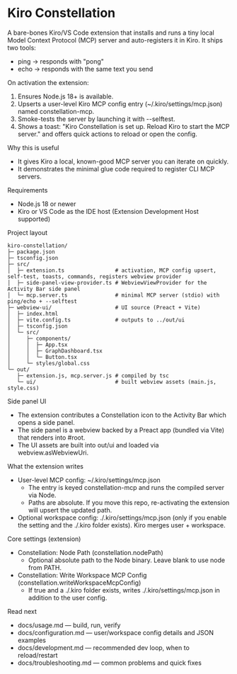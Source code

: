 # Kiro Constellation

A bare-bones Kiro/VS Code extension that installs and runs a tiny local Model Context Protocol (MCP) server and auto-registers it in Kiro. It ships two tools:

- ping → responds with "pong"
- echo → responds with the same text you send

On activation the extension:
1) Ensures Node.js 18+ is available.
2) Upserts a user-level Kiro MCP config entry (~/.kiro/settings/mcp.json) named constellation-mcp.
3) Smoke-tests the server by launching it with --selftest.
4) Shows a toast: "Kiro Constellation is set up. Reload Kiro to start the MCP server." and offers quick actions to reload or open the config.

Why this is useful
- It gives Kiro a local, known-good MCP server you can iterate on quickly.
- It demonstrates the minimal glue code required to register CLI MCP servers.

Requirements
- Node.js 18 or newer
- Kiro or VS Code as the IDE host (Extension Development Host supported)

Project layout

```
kiro-constellation/
├─ package.json
├─ tsconfig.json
├─ src/
│  ├─ extension.ts                # activation, MCP config upsert, self-test, toasts, commands, registers webview provider
│  ├─ side-panel-view-provider.ts # WebviewViewProvider for the Activity Bar side panel
│  └─ mcp.server.ts               # minimal MCP server (stdio) with ping/echo + --selftest
├─ webview-ui/                    # UI source (Preact + Vite)
│  ├─ index.html
│  ├─ vite.config.ts              # outputs to ../out/ui
│  ├─ tsconfig.json
│  └─ src/
│     ├─ components/
│     │  ├─ App.tsx
│     │  ├─ GraphDashboard.tsx
│     │  └─ Button.tsx
│     └─ styles/global.css
└─ out/
   ├─ extension.js, mcp.server.js # compiled by tsc
   └─ ui/                         # built webview assets (main.js, style.css)
```

Side panel UI
- The extension contributes a Constellation icon to the Activity Bar which opens a side panel.
- The side panel is a webview backed by a Preact app (bundled via Vite) that renders into #root.
- The UI assets are built into out/ui and loaded via webview.asWebviewUri.

What the extension writes
- User-level MCP config: ~/.kiro/settings/mcp.json
  - The entry is keyed constellation-mcp and runs the compiled server via Node.
  - Paths are absolute. If you move this repo, re-activating the extension will upsert the updated path.
- Optional workspace config: ./.kiro/settings/mcp.json (only if you enable the setting and the ./.kiro folder exists). Kiro merges user + workspace.

Core settings (extension)
- Constellation: Node Path (constellation.nodePath)
  - Optional absolute path to the Node binary. Leave blank to use node from PATH.
- Constellation: Write Workspace MCP Config (constellation.writeWorkspaceMcpConfig)
  - If true and a ./.kiro folder exists, writes ./.kiro/settings/mcp.json in addition to the user config.

Read next
- docs/usage.md — build, run, verify
- docs/configuration.md — user/workspace config details and JSON examples
- docs/development.md — recommended dev loop, when to reload/restart
- docs/troubleshooting.md — common problems and quick fixes

